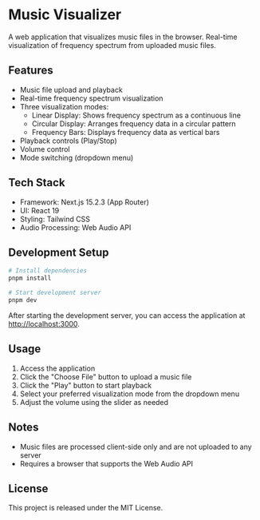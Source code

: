 # Music Visualizer

A web application that visualizes music files in the browser.
Real-time visualization of frequency spectrum from uploaded music files.

## Features

- Music file upload and playback
- Real-time frequency spectrum visualization
- Three visualization modes:
  - Linear Display: Shows frequency spectrum as a continuous line
  - Circular Display: Arranges frequency data in a circular pattern
  - Frequency Bars: Displays frequency data as vertical bars
- Playback controls (Play/Stop)
- Volume control
- Mode switching (dropdown menu)

## Tech Stack

- Framework: Next.js 15.2.3 (App Router)
- UI: React 19
- Styling: Tailwind CSS
- Audio Processing: Web Audio API

## Development Setup

```bash
# Install dependencies
pnpm install

# Start development server
pnpm dev
```

After starting the development server, you can access the application at [http://localhost:3000](http://localhost:3000).

## Usage

1. Access the application
2. Click the "Choose File" button to upload a music file
3. Click the "Play" button to start playback
4. Select your preferred visualization mode from the dropdown menu
5. Adjust the volume using the slider as needed

## Notes

- Music files are processed client-side only and are not uploaded to any server
- Requires a browser that supports the Web Audio API

## License

This project is released under the MIT License.
